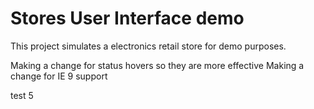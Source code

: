 # Stores User Interface demo

This project simulates a electronics retail store for demo purposes.

Making a change for status hovers so they are more effective
Making a change for IE 9 support

test 5